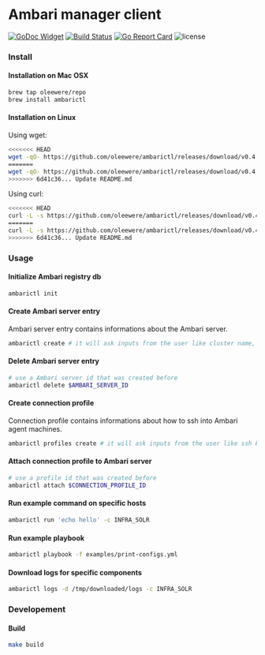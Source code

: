 # Ambari manager client
[![GoDoc Widget](https://godoc.org/github.com/oleewere/ambarictl/ambari?status.svg)](https://godoc.org/github.com/oleewere/ambarictl/ambari)
[![Build Status](https://travis-ci.org/oleewere/ambarictl.svg?branch=master)](https://travis-ci.org/oleewere/ambarictl)
[![Go Report Card](https://goreportcard.com/badge/github.com/oleewere/ambarictl)](https://goreportcard.com/report/github.com/oleewere/ambarictl)
![license](http://img.shields.io/badge/license-Apache%20v2-blue.svg)

### Install

#### Installation on Mac OSX
```bash
brew tap oleewere/repo
brew install ambarictl
```

#### Installation on Linux

Using wget:
```bash
<<<<<<< HEAD
wget -qO- https://github.com/oleewere/ambarictl/releases/download/v0.4.0/ambarictl_0.4.0_linux_64-bit.tar.gz | tar -C /usr/bin -zxv ambarictl
=======
wget -qO- https://github.com/oleewere/ambarictl/releases/download/v0.4.2/ambarictl_0.4.2_linux_64-bit.tar.gz | tar -C /usr/bin -zxv ambarictl
>>>>>>> 6d41c36... Update README.md
```

Using curl:
```bash
<<<<<<< HEAD
curl -L -s https://github.com/oleewere/ambarictl/releases/download/v0.4.0/ambarictl_0.4.0_linux_64-bit.tar.gz | tar -C /usr/bin -xzv ambarictl
=======
curl -L -s https://github.com/oleewere/ambarictl/releases/download/v0.4.2/ambarictl_0.4.2_linux_64-bit.tar.gz | tar -C /usr/bin -xzv ambarictl
>>>>>>> 6d41c36... Update README.md
```

### Usage

#### Initialize Ambari registry db

```bash
ambarictl init
```

#### Create Ambari server entry
Ambari server entry contains informations about the Ambari server.
```bash
ambarictl create # it will ask inputs from the user like cluster name, Ambari server host etc.
```

#### Delete Ambari server entry
```bash
# use a Ambari server id that was created before
ambarictl delete $AMBARI_SERVER_ID
```

#### Create connection profile
Connection profile contains informations about how to ssh into Ambari agent machines.
```bash
ambarictl profiles create # it will ask inputs from the user like ssh key path, need host jump etc.
```

#### Attach connection profile to Ambari server
```bash
# use a profile id that was created before
ambarictl attach $CONNECTION_PROFILE_ID
```

#### Run example command on specific hosts
```bash
ambarictl run 'echo hello' -c INFRA_SOLR
```

#### Run example playbook
```bash
ambarictl playbook -f examples/print-configs.yml
```

#### Download logs for specific components
```bash
ambarictl logs -d /tmp/downloaded/logs -c INFRA_SOLR
```


### Developement
#### Build
```bash
make build
```

